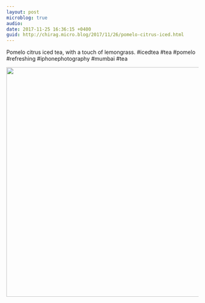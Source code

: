 ```yaml
---
layout: post
microblog: true
audio: 
date: 2017-11-25 16:36:15 +0400
guid: http://chirag.micro.blog/2017/11/26/pomelo-citrus-iced.html
---
```

Pomelo citrus iced tea, with a touch of lemongrass. #icedtea #tea #pomelo #refreshing #iphonephotography #mumbai #tea

<img src="http://chirag.micro.blog/uploads/2017/21aae694f9.jpg" width="600" height="600" />
